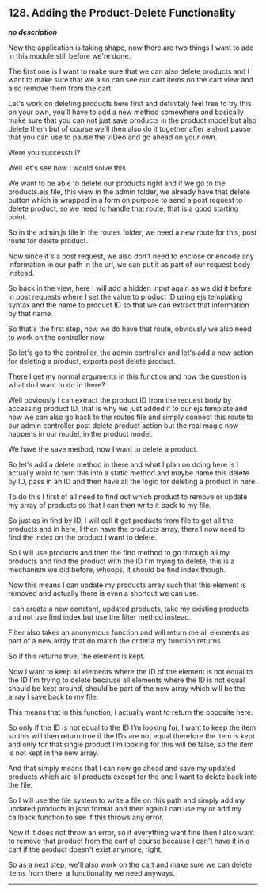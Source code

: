 ## 128. Adding the Product-Delete Functionality

<strong><em>no description</em></strong>

Now the application is taking shape, now there are two things I want to add in
this module still before we're done. 

The first one is I want to make sure that we can also delete products and I want
to make sure that we also can see our cart items on the cart view and also
remove them from the cart. 

Let's work on deleting products here first and definitely feel free to try this
on your own, you'll have to add a new method somewhere and basically make sure
that you can not just save products in the product model but also delete them
but of course we'll then also do it together after a short pause that you can
use to pause the vIDeo and go ahead on your own. 

Were you successful? 

Well let's see how I would solve this. 

We want to be able to delete our products right and if we go to the products.ejs
file, this view in the admin folder, we already have that delete button which is
wrapped in a form on purpose to send a post request to delete product, so we
need to handle that route, that is a good starting point. 

So in the admin.js file in the routes folder, we need a new route for this, post
route for delete product. 

Now since it's a post request, we also don't need to enclose or encode any
information in our path in the url, we can put it as part of our request body
instead. 

So back in the view, here I will add a hidden input again as we did it before in
post requests where I set the value to product ID using ejs templating syntax
and the name to product ID so that we can extract that information by that name.


So that's the first step, now we do have that route, obviously we also need to
work on the controller now. 

So let's go to the controller, the admin controller and let's add a new action
for deleting a product, exports post delete product. 

There I get my normal arguments in this function and now the question is what do
I want to do in there? 

Well obviously I can extract the product ID from the request body by accessing
product ID, that is why we just added it to our ejs template and now we can also
go back to the routes file and simply connect this route to our admin controller
post delete product action but the real magic now happens in our model, in the
product model. 

We have the save method, now I want to delete a product. 

So let's add a delete method in there and what I plan on doing here is I
actually want to turn this into a static method and maybe name this delete by
ID, pass in an ID and then have all the logic for deleting a product in here. 

To do this  I first of all need to find out which product to remove or update my
array of products so that I can then write it back to my file. 

So just as in find by ID, I will call it get products from file to get all the
products and in here, I then have the products array, there I now need to find
the index on the product I want to delete. 

So I will use products and then the find method to go through all my products
and find the product with the ID I'm trying to delete, this is a mechanism we
did before, whoops, it should be find index though. 

Now this means I can update my products array such that this element is removed
and actually there is even a shortcut we can use. 

I can create a new constant, updated products, take my existing products and not
use find index but use the filter method instead. 

Filter also takes an anonymous function and will return me all elements as part
of a new array that do match the criteria my function returns. 

So if this returns true, the element is kept. 

Now I want to keep all elements where the ID of the element is not equal to the
ID I'm trying to delete because all elements where the ID is not equal should be
kept around, should be part of the new array which will be the array I save 
back to my file. 

This means that in this function, I actually want to return the opposite here. 

So only if the ID is not equal to the ID I'm looking for, I want to keep the
item so this will then return true if the IDs are not equal therefore the item
is kept and only for that single product I'm looking for this will be false, so
the item is not kept in the new array. 

And that simply means that I can now go ahead and save my updated products which
are all products except for the one I want to delete back into the file. 

So I will use the file system to write a file on this path and simply add my
updated products in json format and then again I can use my or add my callback
function to see if this throws any error. 

Now if it does not throw an error, so if everything went fine then I also want
to remove that product from the cart of course because I can't have it in a cart
if the product doesn't exist anymore, right. 

So as a next step, we'll also work on the cart and make sure we can delete items
from there, a functionality we need anyways. 

---